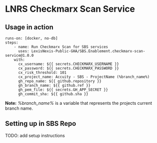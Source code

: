 # LNRS Checkmarx Scan Service
## Usage in action

    runs-on: [docker, no-db]
    steps:
        - name: Run Checkmarx Scan for SBS services
          uses: LexisNexis-Public-GHA/SBS.Enablement.checkmarx-scan-service@1.0.0
        with:
          cx_username: ${{ secrets.CHECKMARX_USERNAME }}
          cx_password: ${{ secrets.CHECKMARX_PASSWORD }}
          cx_risk_threshold: 101
          cx_project_name: Accuity - SBS - ProjectName (%branch_name%)
          gh_repo_name: ${{ github.repository }}
          gh_branch_name: ${{ github.ref }}
          gh_pem_file: ${{ secrets.GH_APP_SECRET }}
          gh_commit_sha: ${{ github.sha }}

**Note:** *%branch_name%* is a variable that represents the projects current branch name.

## Setting up in SBS Repo

TODO: add setup instructions
